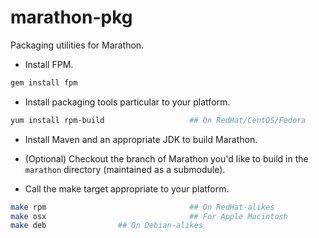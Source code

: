 marathon-pkg
============

Packaging utilities for Marathon.

* Install FPM.

```bash
gem install fpm
```

* Install packaging tools particular to your platform.

```bash
yum install rpm-build                   ## On RedHat/CentOS/Fedora
```

* Install Maven and an appropriate JDK to build Marathon.

* (Optional) Checkout the branch of Marathon you'd like to build in the
  `marathon` directory (maintained as a submodule).

* Call the make target appropriate to your platform.

```bash
make rpm                                ## On RedHat-alikes
make osx                                ## For Apple Macintosh
make deb				## On Debian-alikes
```

